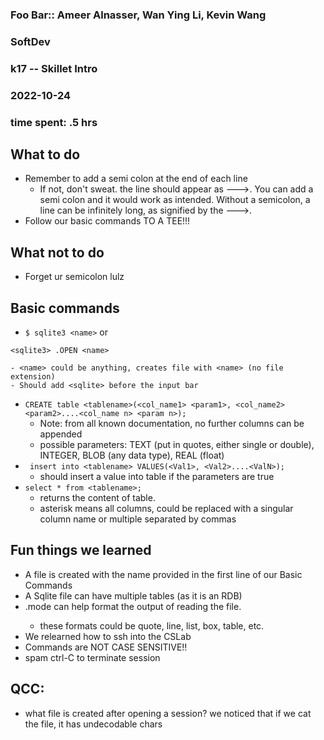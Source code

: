 ### Foo Bar:: Ameer Alnasser, Wan Ying Li, Kevin Wang
### SoftDev
### k17 -- Skillet Intro
### 2022-10-24
### time spent: .5 hrs

## What to do
* Remember to add a semi colon at the end of each line
    - If not, don't sweat. the line should appear as --->. You can add a semi colon and it would work as intended. Without a semicolon, a line can be infinitely long, as signified by the --->.
* Follow our basic commands TO A TEE!!!

## What not to do
* Forget ur semicolon lulz

## Basic commands
* ```$ sqlite3 <name>```
or  
```$ sqlite3 
<sqlite3> .OPEN <name>
```
    - <name> could be anything, creates file with <name> (no file extension)
    - Should add <sqlite> before the input bar
* ```CREATE table <tablename>(<col_name1> <param1>, <col_name2> <param2>....<col_name n> <param n>);```
    - Note: from all known documentation, no further columns can be appended
    - possible parameters: TEXT (put in quotes, either single or double), INTEGER, BLOB (any data type), REAL (float)
* ``` insert into <tablename> VALUES(<Val1>, <Val2>....<ValN>);```
    - should insert a value into table if the parameters are true
* ```select * from <tablename>;```
    - returns the content of table.
    - asterisk means all columns, could be replaced with a singular column name or multiple separated by commas

## Fun things we learned
* A file is created with the name provided in the first line of our Basic Commands
* A Sqlite file can have multiple tables (as it is an RDB)
* .mode <format> can help format the output of reading the file.
  - these formats could be quote, line, list, box, table, etc.
* We relearned how to ssh into the CSLab
* Commands are NOT CASE SENSITIVE!!
* spam ctrl-C to terminate session

## QCC:
* what file is created after opening a session? we noticed that if we cat the file, it has undecodable chars
